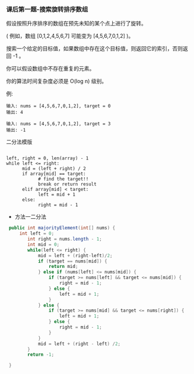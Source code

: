 ### 课后第一题-搜索旋转排序数组


假设按照升序排序的数组在预先未知的某个点上进行了旋转。

( 例如，数组 [0,1,2,4,5,6,7] 可能变为 [4,5,6,7,0,1,2] )。

搜索一个给定的目标值，如果数组中存在这个目标值，则返回它的索引，否则返回 -1 。

你可以假设数组中不存在重复的元素。

你的算法时间复杂度必须是 O(log n) 级别。


例:

```
输入: nums = [4,5,6,7,0,1,2], target = 0
输出: 4

输入: nums = [4,5,6,7,0,1,2], target = 3
输出: -1

```

二分法模版

```

left, right = 0, len(array) - 1 
while left <= right: 
	  mid = (left + right) / 2 
	  if array[mid] == target: 
		    # find the target!! 
		    break or return result 
	  elif array[mid] < target: 
		    left = mid + 1 
	  else: 
		    right = mid - 1

```



* 方法一二分法

```java 
 public int majorityElement(int[] nums) {
     int left = 0;
        int right = nums.length - 1;
        int mid = 0;
        while(left <= right) {
            mid = left + (right-left)/2;
            if (target == nums[mid]) {
                return mid;
            } else if (nums[left] <= nums[mid]) {
                if (target >= nums[left] && target <= nums[mid]) {
                    right = mid - 1;
                } else {
                    left = mid + 1;
                }
            } else {
                if (target >= nums[mid] && target <= nums[right]) {
                    left = mid + 1;
                } else {
                    right = mid - 1;
                }
            }
            mid = left + (right - left) /2;
        }
        return -1;

 }       
```

